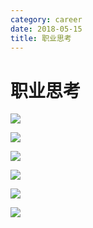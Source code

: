 ```yaml
---
category: career
date: 2018-05-15
title: 职业思考
---
```

# 职业思考

![](https://goooooouwa.fun:8143/static/images/mTYkfL6.jpg)

![](https://goooooouwa.fun:8143/static/images/umkCJ88.jpg)

![](https://goooooouwa.fun:8143/static/images/FCg6Pri.jpg)

![](https://goooooouwa.fun:8143/static/images/xxtYXbW.jpg)

![](https://goooooouwa.fun:8143/static/images/A30IMSq.jpg)

![](https://goooooouwa.fun:8143/static/images/ZbZe7gV.jpg)
